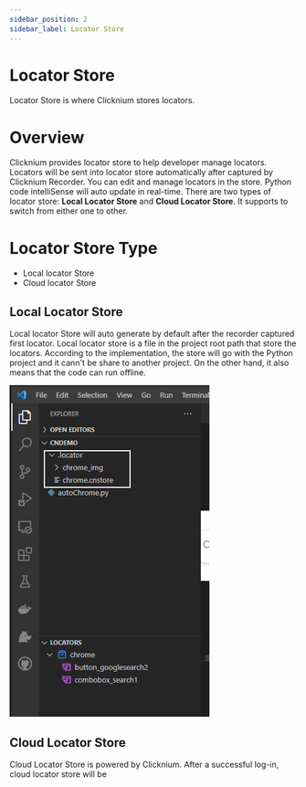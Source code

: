 ```yaml
---
sidebar_position: 2
sidebar_label: Locator Store
---
```

# Locator Store
Locator Store is where Clicknium stores locators. 

# Overview
Clicknium provides locator store to help developer manage locators. Locators will be sent into locator store automatically after captured by Clicknium Recorder. You can edit and manage locators in the store. Python code intelliSense will auto update in real-time. There are two types of locator store: **Local Locator Store** and **Cloud Locator Store**. It supports to switch from either one to other. 

# Locator Store Type
- Local locator Store
- Cloud locator Store

## Local Locator Store
Local locator Store will auto generate by default after the recorder captured first locator. Local locator store is a file in the project root path that store the locators. According to the implementation, the store will go with the Python project and it cann't be share to another project. On the other hand, it also means that the code can run offline. 

![local locator store](./../img/locallocaterstoreinvs.png)

## Cloud Locator Store 
Cloud Locator Store is powered by Clicknium. After a successful log-in, cloud locator store will be 